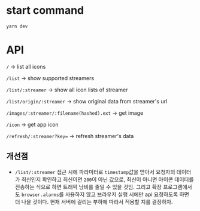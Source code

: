 # start command
`yarn dev`

# API
`/` -> list all icons

`/list` -> show supported streamers

`/list/:streamer` -> show all icon lists of streamer

`/list/origin/:streamer` -> show original data from streamer's url

`/images/:streamer/:filename(hashed).ext` -> get image

`/icon` -> get app icon

`/refresh/:streamer?key=` -> refresh streamer's data



## 개선점

- `/list/:streamer` 접근 시에 파라미터로 `timestamp`값을 받아서 요청자의 데이터가 최신인지 확인하고 최신이면 `200`이 아닌 값으로, 최신이 아니면 아이콘 데이터를 전송하는 식으로 하면 트래픽 낭비를 줄일 수 있을 것임. 그리고 확장 프로그램에서도 `browser.alarms`를 사용하지 않고 브라우저 실행 시에만 api 요청하도록 하면 더 나을 것이다. 현재 서버에 걸리는 부하에 따라서 적용할 지를 결정하자.